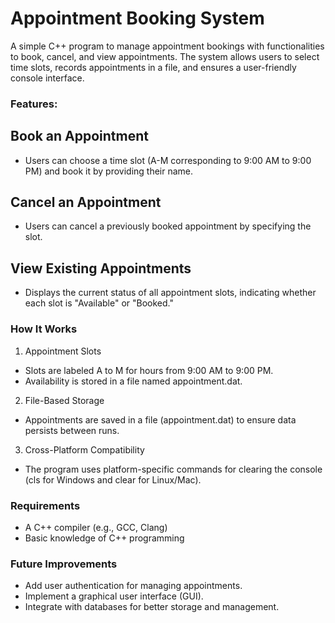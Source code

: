 # Appointment Booking System
A simple C++ program to manage appointment bookings with functionalities to book, cancel, and view appointments. The system allows users to select time slots, records appointments in a file, and ensures a user-friendly console interface.

### Features:
## Book an Appointment
- Users can choose a time slot (A-M corresponding to 9:00 AM to 9:00 PM) and book it by providing their name.

## Cancel an Appointment
- Users can cancel a previously booked appointment by specifying the slot.

## View Existing Appointments
- Displays the current status of all appointment slots, indicating whether each slot is "Available" or "Booked."

### How It Works
1. Appointment Slots
- Slots are labeled A to M for hours from 9:00 AM to 9:00 PM.
- Availability is stored in a file named appointment.dat.

2. File-Based Storage
- Appointments are saved in a file (appointment.dat) to ensure data persists between runs.

3. Cross-Platform Compatibility
- The program uses platform-specific commands for clearing the console (cls for Windows and clear for Linux/Mac).

### Requirements
- A C++ compiler (e.g., GCC, Clang)
- Basic knowledge of C++ programming

### Future Improvements
- Add user authentication for managing appointments.
- Implement a graphical user interface (GUI).
- Integrate with databases for better storage and management.
